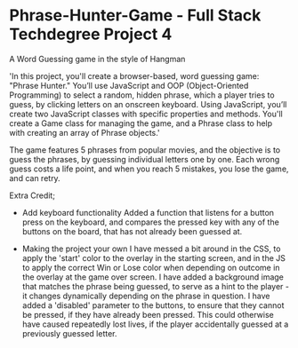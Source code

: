 # Phrase-Hunter-Game - Full Stack Techdegree Project 4
 A Word Guessing game in the style of Hangman

'In this project, you'll create a browser-based, word guessing game: "Phrase Hunter." You’ll use JavaScript and OOP (Object-Oriented Programming) to select a random, hidden phrase, which a player tries to guess, by clicking letters on an onscreen keyboard.
Using JavaScript, you’ll create two JavaScript classes with specific properties and methods. You'll create a Game class for managing the game, and a Phrase class to help with creating an array of Phrase objects.'

The game features 5 phrases from popular movies, and the objective is to guess the phrases, by guessing individual letters one by one. Each wrong guess costs a life point, and when you reach 5 mistakes, you lose the game, and can retry.

Extra Credit; 
- Add keyboard functionality
Added a function that listens for a button press on the keyboard, and compares the pressed key with any of the buttons on the board, that has not already been guessed at.

- Making the project your own
I have messed a bit around in the CSS, to apply the 'start' color to the overlay in the starting screen, and in the JS to apply the correct Win or Lose color when depending on outcome in the overlay at the game over screen.
I have added a background image that matches the phrase being guessed, to serve as a hint to the player - it changes dynamically depending on the phrase in question.
I have added a 'disabled' parameter to the buttons, to ensure that they cannot be pressed, if they have already been pressed. This could otherwise have caused repeatedly lost lives, if the player accidentally guessed at a previously guessed letter.
